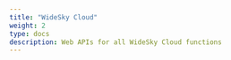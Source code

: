 ```yaml
---
title: "WideSky Cloud"
weight: 2
type: docs
description: Web APIs for all WideSky Cloud functions
---
```


